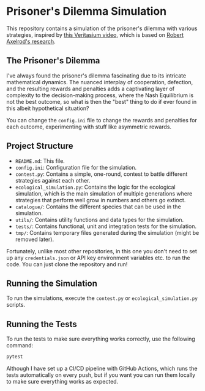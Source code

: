 # Prisoner's Dilemma Simulation

This repository contains a simulation of the prisoner's dilemma with various strategies, inspired by [this Veritasium video](https://www.youtube.com/watch?v=mScpHTIi-kM&t=995s), which is based on [Robert Axelrod's research](https://en.wikipedia.org/wiki/Robert_Axelrod).

## The Prisoner's Dilemma
I've always found the prisoner's dilemma fascinating due to its intricate mathematical dynamics. The nuanced interplay of cooperation, defection, and the resulting rewards and penalties adds a captivating layer of complexity to the decision-making process, where the Nash Equilibrium is not the best outcome, so what is then the "best" thing to do if ever found in this albeit hypothetical situation?

You can change the `config.ini` file to change the rewards and penalties for each outcome, experimenting with stuff like asymmetric rewards.

## Project Structure

- `README.md`: This file.
- `config.ini`: Configuration file for the simulation.
- `contest.py`: Contains a simple, one-round, contest to battle different strategies against each other.
- `ecological_simulation.py`: Contains the logic for the ecological simulation, which is the main simulation of multiple generations where strategies that perform well grow in numbers and others go extinct.
- `catalogue/`: Contains the different species that can be used in the simulation.
- `utils/`: Contains utility functions and data types for the simulation.
- `tests/`: Contains functional, unit and integration tests for the simulation.
- `tmp/`: Contains temporary files generated during the simulation (might be removed later).

Fortunately, unlike most other repositories, in this one you don't need to set up any `credentials.json` or API key environment variables etc. to run the code. You can just clone the repository and run!

## Running the Simulation

To run the simulations, execute the `contest.py` or `ecological_simulation.py` scripts.

## Running the Tests

To run the tests to make sure everything works correctly, use the following command:

```sh
pytest
```

Although I have set up a CI/CD pipeline with GitHub Actions, which runs the tests automatically on every push, but if you want you can run them locally to make sure everything works as expected.